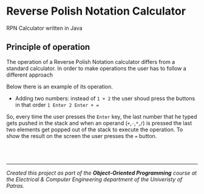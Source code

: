 # Reverse Polish Notation Calculator
RPN Calculator written in Java

## Principle of operation

The operation of a Reverse Polish Notation calculator differs from a standard calculator. In order to make operations the user has to follow a different approach

Below there is an example of its operation.

* Adding two numbers: instead of `1 + 2` the user shoud press the buttons in that order `1 Enter 2 Enter + =`

So, every time the user presses the `Enter` key, the last number that he typed gets pushed in the stack and when an operand (`+`,`-`,`*`,`/`) is pressed the last two elements get popped out of the stack to execute the operation.
To show the result on the screen the user presses the `=` button.
<br>
<br>
<br>
<br>
* * *
*Created this project as part of the **Object-Oriented Programming** course at the Electrical & Computer Engineering department of the Univeristy of Patras.*
